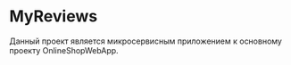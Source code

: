 # MyReviews
Данный проект является микросервисным приложением к основному проекту OnlineShopWebApp.
